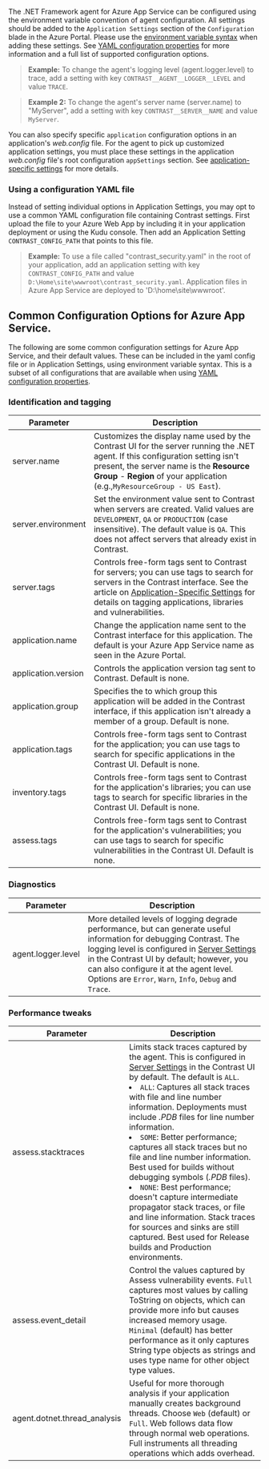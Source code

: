 <!--
title: "Configuring Contrast .NET Framework Agent on Azure App Service"
description: "Configurations and tweaks for customizing the Contrast .NET Framework agent running on Azure App Service"
tags: "configuration .Net Azure AppService tweaks netframework"
-->

The .NET Framework agent for Azure App Service can be configured using the environment variable convention of agent configuration.
All settings should be added to the `Application Settings` section of the `Configuration` blade in the Azure Portal.  Please use the [environment variable syntax](installation-netconfig.html#environment-variables) when adding these settings.
See [YAML configuration properties](installation-netconfig.html#net-yaml) for more information and a full list of supported configuration options.

> **Example:** To change the agent's logging level (agent.logger.level) to trace, add a setting with key `CONTRAST__AGENT__LOGGER__LEVEL` and value `TRACE`.

> **Example 2:** To change the agent's server name (server.name) to "MyServer", add a setting with key `CONTRAST__SERVER__NAME` and value `MyServer`.

You can also specify specific `application` configuration options in an application's *web.config* file. For the agent to pick up customized application settings, you must place these settings in the application *web.config* file's root configuration `appSettings` section. See [application-specific settings](installation-netconfig.html#appname) for more details.

### Using a configuration YAML file

Instead of setting individual options in Application Settings, you may opt to use a common YAML configuration file containing Contrast settings.  First upload the file to your Azure Web App by including it in your application deployment or using the Kudu console.  Then add an Application Setting `CONTRAST_CONFIG_PATH` that points to this file.

> **Example:** To use a file called "contrast_security.yaml" in the root of your application, add an application setting with key `CONTRAST_CONFIG_PATH` and value `D:\Home\site\wwwroot\contrast_security.yaml`.
Application files in Azure App Service are deployed to 'D:\home\site\wwwroot'.

## Common Configuration Options for Azure App Service.

The following are some common configuration settings for Azure App Service, and their default values.  These can be included in the yaml config file or in Application Settings, using environment variable syntax.  This is a subset of all configurations that are available when using [YAML configuration properties](installation-netconfig.html#net-yaml).

### Identification and tagging

| Parameter           | Description |
|---------------------|-------------|
| server.name          | Customizes the display name used by the Contrast UI for the server running the .NET agent. If this configuration setting isn't present, the server name is the **Resource Group** - **Region** of your application (e.g.,`MyResourceGroup - US East`).
| server.environment   | Set the environment value sent to Contrast when servers are created. Valid values are `DEVELOPMENT`, `QA` or `PRODUCTION` (case insensitive). The default value is `QA`. This does not affect servers that already exist in Contrast.
| server.tags          | Controls free-form tags sent to Contrast for servers; you can use tags to search for servers in the Contrast interface. See the article on [Application-Specific Settings](installation-netconfig.html#appname) for details on tagging applications, libraries and vulnerabilities.
| application.name    | Change the application name sent to the Contrast interface for this application. The default is your Azure App Service name as seen in the Azure Portal.
| application.version | Controls the application version tag sent to Contrast.  Default is none.
| application.group   | Specifies the to which group this application will be added in the Contrast interface, if this application isn't already a member of a group.  Default is none.
| application.tags    | Controls free-form tags sent to Contrast for the application; you can use tags to search for specific applications in the Contrast UI.  Default is none.
| inventory.tags   | Controls free-form tags sent to Contrast for the application's libraries; you can use tags to search for specific libraries in the Contrast UI.  Default is none.
| assess.tags   | Controls free-form tags sent to Contrast for the application's vulnerabilities; you can use tags to search for specific vulnerabilities in the Contrast UI.  Default is none.

### Diagnostics

| Parameter           | Description |
|---------------------|-------------|
| agent.logger.level            | More detailed levels of logging degrade performance, but can generate useful information for debugging Contrast. The logging level is configured in [Server Settings](user-servers.html#settings) in the Contrast UI by default; however, you can also configure it at the agent level. Options are `Error`, `Warn`, `Info`, `Debug` and `Trace`.


### Performance tweaks

| Parameter           | Description |
|---------------------|-------------|
| assess.stacktraces  | Limits stack traces captured by the agent. This is configured in [Server Settings](user-servers.html#settings) in the Contrast UI by default. The default is `ALL`. <li>`ALL`: Captures all stack traces with file and line number information. Deployments must include *.PDB* files for line number information.</li><li>`SOME`: Better performance; captures all stack traces but no file and line number information. Best used for builds without debugging symbols (*.PDB* files).</li><li>`NONE`: Best performance; doesn't capture intermediate propagator stack traces, or file and line information.  Stack traces for sources and sinks are still captured. Best used for Release builds and Production environments.</li> |
| assess.event_detail    | Control the values captured by Assess vulnerability events. `Full` captures most values by calling ToString on objects, which can provide more info but causes increased memory usage. `Minimal` (default) has better performance as it only captures String type objects as strings and uses type name for other object type values.
| agent.dotnet.thread_analysis    | Useful for more thorough analysis if your application manually creates background threads. Choose `Web` (default) or `Full`. Web follows data flow through normal web operations. Full instruments all threading operations which adds overhead.



